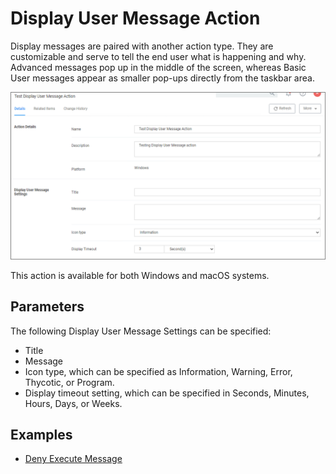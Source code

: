 [title]: # (Display User Message)
[tags]: # (action)
[priority]: # (2)
# Display User Message Action

Display messages are paired with another action type. They are customizable and serve to tell the end user what is happening and why. Advanced messages pop up in the middle of the screen, whereas Basic User messages appear as smaller pop-ups directly from the taskbar area.

![Display User Message Action Settings](../images/basic-msg-1.png "Display User Message Action Settings")

This action is available for both Windows and macOS systems.

## Parameters

The following Display User Message Settings can be specified:

* Title
* Message
* Icon type, which can be specified as Information, Warning, Error, Thycotic, or Program.
* Display timeout setting, which can be specified in Seconds, Minutes, Hours, Days, or Weeks.

## Examples

* [Deny Execute Message](deny-exe-msg.md)
